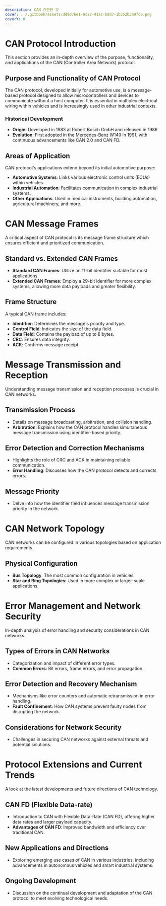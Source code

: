 ```yaml
---
description: CAN 관련된 것
cover: ../.gitbook/assets/dd9d76e1-0c22-41ac-b8d7-1b352b3a9fc6.png
coverY: 0
---
```


# CAN Protocol Introduction

This section provides an in-depth overview of the purpose, functionality, and applications of the CAN (Controller Area Network) protocol.

## Purpose and Functionality of CAN Protocol

The CAN protocol, developed initially for automotive use, is a message-based protocol designed to allow microcontrollers and devices to communicate without a host computer. It is essential in multiplex electrical wiring within vehicles and is increasingly used in other industrial contexts.

### Historical Development

- **Origin**: Developed in 1983 at Robert Bosch GmbH and released in 1986.
- **Evolution**: First adopted in the Mercedes-Benz W140 in 1991, with continuous advancements like CAN 2.0 and CAN FD.

## Areas of Application

CAN protocol's applications extend beyond its initial automotive purpose:

- **Automotive Systems**: Links various electronic control units (ECUs) within vehicles.
- **Industrial Automation**: Facilitates communication in complex industrial systems.
- **Other Applications**: Used in medical instruments, building automation, agricultural machinery, and more.

# CAN Message Frames

A critical aspect of CAN protocol is its message frame structure which ensures efficient and prioritized communication.

## Standard vs. Extended CAN Frames

- **Standard CAN Frames**: Utilize an 11-bit identifier suitable for most applications.
- **Extended CAN Frames**: Employ a 29-bit identifier for more complex systems, allowing more data payloads and greater flexibility.

## Frame Structure

A typical CAN frame includes:

- **Identifier**: Determines the message's priority and type.
- **Control Field**: Indicates the size of the data field.
- **Data Field**: Contains the payload of up to 8 bytes.
- **CRC**: Ensures data integrity.
- **ACK**: Confirms message receipt.

# Message Transmission and Reception

Understanding message transmission and reception processes is crucial in CAN networks.

## Transmission Process

- Details on message broadcasting, arbitration, and collision handling.
- **Arbitration**: Explains how the CAN protocol handles simultaneous message transmission using identifier-based priority.

## Error Detection and Correction Mechanisms

- Highlights the role of CRC and ACK in maintaining reliable communication.
- **Error Handling**: Discusses how the CAN protocol detects and corrects errors.

## Message Priority

- Delve into how the identifier field influences message transmission priority in the network.

# CAN Network Topology

CAN networks can be configured in various topologies based on application requirements.

## Physical Configuration

- **Bus Topology**: The most common configuration in vehicles.
- **Star and Ring Topologies**: Used in more complex or larger-scale applications.

# Error Management and Network Security

In-depth analysis of error handling and security considerations in CAN networks.

## Types of Errors in CAN Networks

- Categorization and impact of different error types.
- **Common Errors**: Bit errors, frame errors, and error propagation.

## Error Detection and Recovery Mechanism

- Mechanisms like error counters and automatic retransmission in error handling.
- **Fault Confinement**: How CAN systems prevent faulty nodes from disrupting the network.

## Considerations for Network Security

- Challenges in securing CAN networks against external threats and potential solutions.

# Protocol Extensions and Current Trends

A look at the latest developments and future directions of CAN technology.

## CAN FD (Flexible Data-rate)

- Introduction to CAN with Flexible Data-Rate (CAN FD), offering higher data rates and larger payload capacity.
- **Advantages of CAN FD**: Improved bandwidth and efficiency over traditional CAN.

## New Applications and Directions

- Exploring emerging use cases of CAN in various industries, including advancements in autonomous vehicles and smart industrial systems.

## Ongoing Development

- Discussion on the continual development and adaptation of the CAN protocol to meet evolving technological needs.
